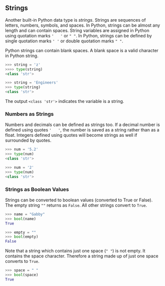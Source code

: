 
## Strings
Another built-in Python data type is _strings_. Strings are sequences of letters, numbers, symbols, and spaces. In Python, strings can be almost any length and can contain spaces. String variables are assigned in Python using quotation marks ```'   '``` or ```" "```. In Python, strings can be defined by single quotation marks ```' '``` or double quotation marks ```" "```. 

Python strings can contain blank spaces. A blank space is a valid character in Python string.

```python
>>> string = 'z'
>>>> type(string)
<class 'str'>

>>> string = 'Engineers'
>>> type(string)
<class 'str'>
```

The output ```<class 'str'>``` indicates the variable is a string.
### Numbers as Strings

Numbers and decimals can be defined as strings too. If a decimal number is defined using quotes ```'   '```, the number is saved as a string rather than as a float. Integers defined using quotes will become strings as well if surrounded by quotes.

```python
>>> num = '5.2'
>>> type(num)
<class 'str'>

>>> num = '2'
>>> type(num)
<class 'str'>
```
### Strings as Boolean Values

Strings can be converted to boolean values (converted to True or False). The empty string ```""``` returns as ```False```. All other strings convert to ```True```. 

```python
>>> name = "Gabby"
>>> bool(name)
True
```

```python
>>> empty = ""
>>> bool(empty)
False
```

Note that a string which contains just one space (```" "```) is not empty. It contains the space character. Therefore a string made up of just one space converts to ```True```.

```python
>>> space = " "
>>> bool(space)
True
```
 

